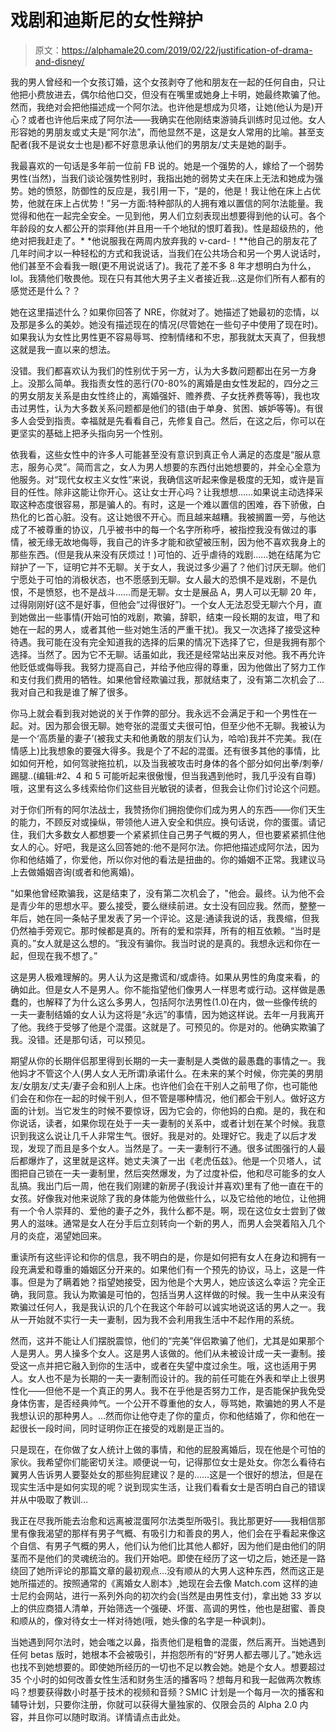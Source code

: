 # 戏剧和迪斯尼的女性辩护

> 原文：<https://alphamale20.com/2019/02/22/justification-of-drama-and-disney/>

我的男人曾经和一个女孩订婚，这个女孩剥夺了他和朋友在一起的任何自由，只让他把小费放进去，偶尔给他口交，但没有在嘴里或她身上卡明，她最终欺骗了他。然而，我绝对会把他描述成一个阿尔法。也许他是想成为贝塔，让她(他认为是)开心？或者也许他后来成了阿尔法——我确实在他刚结束游骑兵训练时见过他。女人形容她的男朋友或丈夫是“阿尔法”，而他显然不是，这是女人常用的比喻。甚至支配者(我不是说女士也是)都不好意思承认他们的男朋友/丈夫是她的副手。

我最喜欢的一句话是多年前一位前 FB 说的。她是一个强势的人，嫁给了一个弱势男性(当然)，当我们谈论强势性别时，我指出她的弱势丈夫在床上无法和她成为强势。她的愤怒，防御性的反应是，我引用一下，“是的，他是！我让他在床上占优势，他就在床上占优势！”另一方面:特种部队的人拥有难以置信的阿尔法能量。我觉得和他在一起完全安全。一见到他，男人们立刻表现出想要得到他的认可。各个年龄段的女人都公开的崇拜他(并且用一千个地狱的恨盯着我)。性是超级热的，他绝对把我赶走了。* *他说服我在两周内放弃我的 v-card-！**他自己的朋友花了几年时间才以一种轻松的方式和我说话，当我们在公共场合和另一个男人说话时，他们甚至不会看我一眼(更不用说说话了)。我花了差不多 8 年才想明白为什么，lol。我猜他们敬畏他。现在只有其他大男子主义者接近我…这是你们所有人都有的感觉还是什么？？

她在这里描述什么？如果你回答了 NRE，你就对了。她描述了她最初的恋情，以及那是多么的美妙。她没有描述现在的情况(尽管她在一些句子中使用了现在时)。如果我认为女性比男性更不容易辱骂、控制情绪和不忠，那我就太天真了，但我想这就是我一直以来的想法。

没错。我们都喜欢认为我们的性别优于另一方，认为大多数问题都出在另一方身上。没那么简单。我指责女性的恶行(70-80%的离婚是由女性发起的，四分之三的男女朋友关系是由女性终止的，离婚强奸、赡养费、子女抚养费等等)，我也攻击过男性，认为大多数关系问题都是他们的错(由于单身、贫困、嫉妒等等)。有很多人会受到指责。幸福就是先看看自己，先修复自己。然后，在这之后，你可以在更坚实的基础上把矛头指向另一个性别。

依我看，这些女性中的许多人可能甚至没有意识到真正令人满足的态度是“服从意志，服务心灵”。简而言之，女人为男人想要的东西付出她想要的，并全心全意为他服务。对“现代女权主义女性”来说，我确信这听起来像是极度的无知，或许是盲目的任性。除非这能让你开心。这让女士开心吗？让我想想……如果说主动选择采取这种态度很容易，那是骗人的。有时，这是一个难以置信的困难，吞下骄傲，白热化的匕首心脏。没有。这让她很不开心。而且越来越糟。我被搁置一旁，与他达成了不被尊重的协议，几乎被书中的每一个名字所称呼，被指控我没有做过的事情，被无缘无故地侮辱，我自己的许多才能和欲望被压制，因为他不喜欢我身上的那些东西。(但是我从来没有厌烦过！)可怕的、近乎虐待的戏剧……她在结尾为它辩护了一下，证明它并不无聊。关于女人，我说过多少遍了？他们讨厌无聊。他们宁愿处于可怕的消极状态，也不愿感到无聊。女人最大的恐惧不是戏剧，不是仇恨，不是愤怒，也不是战斗……而是无聊。女士是展品 A，男人可以无聊 20 年，过得刚刚好(这不是好事，但他会“过得很好”)。一个女人无法忍受无聊六个月，直到她做出一些事情(开始可怕的戏剧，欺骗，辞职，结束一段长期的友谊，甩了和她在一起的男人，或者其他一些对她生活的严重干扰)。我又一次选择了接受这种待遇。我可能在没有完全知道我的选择的后果的情况下选择了它，但是我拥有那个选择。当然了。因为它不无聊。话虽如此，我还是经常站出来反对他。我不再允许他贬低或侮辱我。我努力提高自己，并给予他应得的尊重，因为他做出了努力工作和支付我们费用的牺牲。如果他曾经欺骗过我，那就结束了，没有第二次机会了…我对自己和我是谁了解了很多。

你马上就会看到我对她说的关于作弊的部分。我永远不会满足于和一个男性在一起。对。因为那会很无聊。她夸张的混蛋丈夫很可怕，但至少他不无聊。我被认为是一个‘高质量的妻子’(被我丈夫和他勇敢的朋友们认为，哈哈)我并不完美。我(在情感上)比我想象的要强大得多。我是个了不起的混蛋。还有很多其他的事情，比如如何开枪，如何驾驶拖拉机，以及当我被攻击时身体的各个部分如何出拳/刺拳/踢腿..(编辑:#2、4 和 5 可能听起来很傲慢，但当我遇到他时，我几乎没有自尊)哦，这里有这么多线索给你们这些目光敏锐的读者，但我会让你们讨论这个问题。

对于你们所有的阿尔法战士，我赞扬你们拥抱使你们成为男人的东西——你们天生的能力，不顾反对或操纵，带领他人进入安全和供应。换句话说，你的蛋蛋。请记住，我们大多数女人都想要一个紧紧抓住自己男子气概的男人，但也要紧紧抓住他女人的心。好吧，我是这么回答她的:他不是阿尔法。你把他描述成阿尔法，因为你和他结婚了，你爱他，所以你对他的看法是扭曲的。你的婚姻不正常。我建议马上去做婚姻咨询(或者和他离婚)。

"如果他曾经欺骗我，这是结束了，没有第二次机会了，"他会。最终。认为他不会是青少年的思想水平。要么接受，要么继续前进。女士没有回应我。然而，整整一年后，她在同一条帖子里发表了另一个评论。这是:通读我说的话，我畏缩，但我仍然袖手旁观它。那时候都是真的。所有的爱和崇拜，所有的相互依赖。“当时是真的。”女人就是这么想的。“我没有骗你。我当时说的是真的。我想永远和你在一起，但现在我不想了。”

这是男人极难理解的。男人认为这是撒谎和/或虐待。如果从男性的角度来看，的确如此。但是女人不是男人。你不能指望他们像男人一样思考或行动。这样做是愚蠢的，也解释了为什么这么多男人，包括阿尔法男性(1.0)在内，做一些像传统的一夫一妻制结婚的女人认为这将是“永远”的事情，因为她这样说。去年一月我离开了他。我终于受够了他是个混蛋。这就是了。可预见的。你是对的。他确实欺骗了我。没错。还是那句话，可以预见。

期望从你的长期伴侣那里得到长期的一夫一妻制是人类做的最愚蠢的事情之一。我他妈才不管这个人(男人女人无所谓)承诺什么。在未来的某个时候，你完美的男朋友/女朋友/丈夫/妻子会和别人上床。也许他们会在干别人之前甩了你，也可能他们会在和你在一起的时候干别人，但不管是哪种情况，他们都会干别人。做好这方面的计划。当它发生的时候不要惊讶，因为它会的，你他妈的白痴。是的，我在和你说话，读者，如果你现在处于一夫一妻制的关系中，或者计划在某个时候。我意识到我这么说让几千人非常生气。很好。我是对的。处理好它。我走了以后才发现，发现了而且是多个女人。当然是了。一夫一妻制行不通。很多试图强行的人最后都爆炸了，这里就是这样。她丈夫演了一出《老虎伍兹》。他是一个贝塔人，试图把自己锁在一夫一妻制里，然后突然爆发，为了过度补偿，他和尽可能多的女人乱搞。我出门后一周，他在我们刚建的新房子(我设计并喜欢)里有了他一直在干的女孩。好像我对他来说除了我的身体能为他做些什么，以及它给他的地位，让他拥有一个令人崇拜的、爱他的妻子之外，我什么都不是。啊，现在这位女士尝到了做男人的滋味。通常是女人在分手后立刻转向一个新的男人，而男人会哭着陷入几个月的炎症，渴望她回来。

重读所有这些评论和你的信息，我不明白的是，你是如何把有女人在身边和拥有一段充满爱和尊重的婚姻区分开来的。如果他们有一个预先的协议，马上，这是一件事。但是为了瞒着她？指望她接受，因为他是个大男人，她应该这么幸运？完全正确，我同意。我认为欺骗是可怕的，包括当男人这样做的时候。我一生中从来没有欺骗过任何人，我是我认识的几个在我这个年龄可以诚实地说这话的男人之一。我从一开始就不实行一夫一妻制，因为我不会利用我生活中不起作用的系统。

然而，这并不能让人们摆脱震惊，他们的“完美”伴侣欺骗了他们，尤其是如果那个人是男人。男人操多个女人。这是男人该做的。他们从未被设计成一夫一妻制。接受这一点并把它融入到你的生活中，或者在失望中度过余生。哦，这也适用于男人。女人也不是为长期的一夫一妻制而设计的。我的前任可能在外表和举止上很男性化——但他不是一个真正的男人。我不在乎他是否努力工作，是否能保护我免受身体伤害，是否经典帅气。一个公开不尊重他的女人，辱骂她，欺骗她的男人不是我想认识的那种男人。…然而你让他夺走了你的童贞，你和他结婚了，你和他在一起很长一段时间，同时证明你正在接受的戏剧是正当的。

只是现在，在你做了女人统计上做的事情，和他的屁股离婚后，现在他是个可怕的家伙。我希望你们能密切关注。顺便说一句，记得那位女士是处女。你怎么看待右翼男人告诉男人要娶处女的那些狗屁建议？是的……这是一个很好的想法，但是在现实生活中是如何实现的呢？说到现实生活，让我们看看女士是否明白自己的错误并从中吸取了教训…

我正在尽我所能去治愈和远离被混蛋阿尔法类型所吸引。我比那更好——我相信那里有像我渴望的那样有男子气概、有吸引力和善良的男人，他们会在乎看起来像这个自信、有男子气概的男人，他们认为他们比其他人都好，因为他们是由他们的阴茎而不是他们的灵魂统治的。我们开始吧。即使在经历了这一切之后，她还是一路绕回了她所评论的那篇文章的最初观点…没有顺从的大男人这种东西，然而这正是她所描述的。按照通常的《离婚女人剧本》,她现在会去像 Match.com 这样的迪士尼约会网站，进行一系列外向的初次约会(当然是由男性支付)，拿出她 33 岁以上的供应商猎人清单，开始筛选一个强硬、坏蛋、高调的男性，他也是甜蜜、善良和顺从的，像对待女士一样对待她(哦，她头像的名字是一种讽刺)。

当她遇到阿尔法时，她会嗤之以鼻，指责他们是粗鲁的混蛋，然后离开。当她遇到任何 betas 版时，她根本不会被吸引，并抱怨所有的“好男人都去哪儿了。”她永远也找不到她想要的。即使她所经历的一切也不足以教会她。她是个女人。想要超过 35 个小时的如何改善女性生活和财务生活的播客吗？想每月和我一起做两次教练吗？想要获得数小时基于技术的视频和音频？SMIC 计划是一个每月一次的播客和辅导计划，只要你注册，你就可以获得大量独家的、仅限会员的 Alpha 2.0 内容，并且你可以随时取消。详情请点击此处。